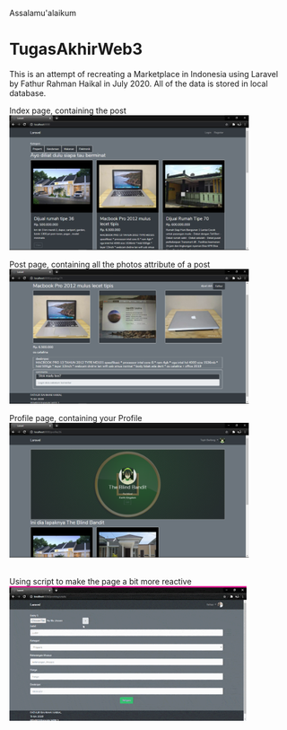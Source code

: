 Assalamu'alaikum
# TugasAkhirWeb3

This is an attempt of recreating a Marketplace in Indonesia using Laravel <br>
by Fathur Rahman Haikal in July 2020.
All of the data is stored in local database.

Index page, containing the post <br>
<img src="https://github.com/fathur-rahman/TugasAkhirWeb3/blob/master/Previews/Index.png" height=240>

Post page, containing all the photos attribute of a post <br>
<img src="https://github.com/fathur-rahman/TugasAkhirWeb3/blob/master/Previews/Detail.png" height=240>

Profile page, containing your Profile <br>
<img src="https://github.com/fathur-rahman/TugasAkhirWeb3/blob/master/Previews/Profile.png" height=240>


<br>
Using script to make the page a bit more reactive <br>
<img src="https://github.com/fathur-rahman/TugasAkhirWeb3/blob/master/Previews/Reactive%20input%20button%20script_1.gif" height=240>

